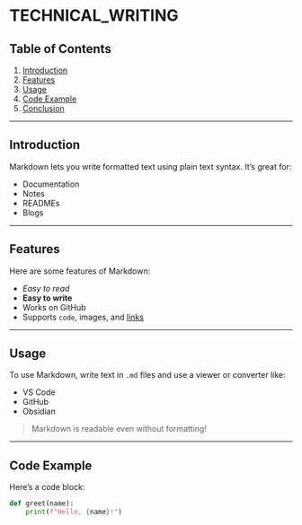 # TECHNICAL_WRITING


## Table of Contents

1. [Introduction](#introduction)
2. [Features](#features)
3. [Usage](#usage)
4. [Code Example](#code-example)
5. [Conclusion](#conclusion)

---

## Introduction

Markdown lets you write formatted text using plain text syntax. It’s great for:
- Documentation
- Notes
- READMEs
- Blogs

---

## Features

Here are some features of Markdown:

- *Easy to read*
- **Easy to write**
- Works on GitHub
- Supports `code`, images, and [links](https://www.markdownguide.org)

---

## Usage

To use Markdown, write text in `.md` files and use a viewer or converter like:
- VS Code
- GitHub
- Obsidian

> Markdown is readable even without formatting!

---

## Code Example

Here’s a code block:

```python
def greet(name):
    print(f"Hello, {name}!")
